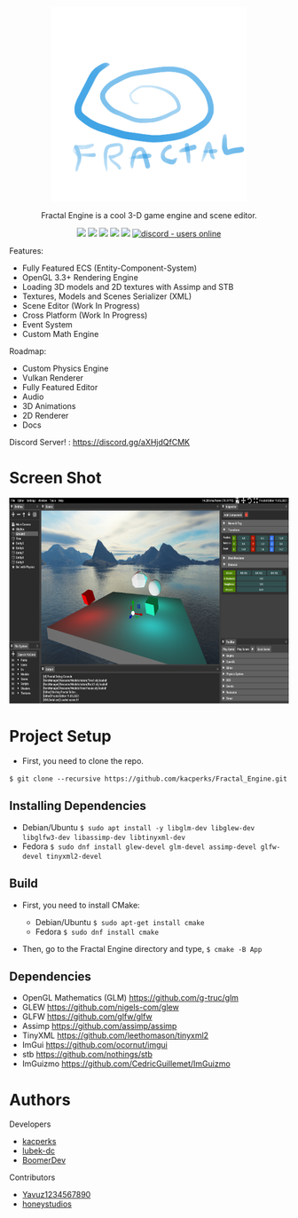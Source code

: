 <p align="center">
  <img src="App/Resource/Icons/Logo.png" width="350" height="350">
</p>

<p align="center">
Fractal Engine is a cool 3-D game engine and scene editor.
</p>

<p align="center">
<img src="https://img.shields.io/github/license/kacperks/Fractal_Engine?label=License" />
<img src="https://img.shields.io/github/downloads/kacperks/Fractal_Engine/total?label=Downloads" />
<img src="https://img.shields.io/github/languages/code-size/kacperks/Fractal_Engine?label=Code%20Size" />
<img src="https://img.shields.io/github/stars/kacperks/Fractal_Engine?label=Stars&logo=github" />
<img src="https://img.shields.io/github/languages/top/kacperks/Fractal_Engine?color=%230xfffff">
<a href="https://discord.gg/aXHjdQfCMK">
  <img src="https://img.shields.io/discord/836863029080752128?color=aXHjdQfCMK&label=Discord&logo=discord&logoColor=ffffff" alt="discord - users online" />
</a>
  
Features:
* Fully Featured ECS (Entity-Component-System)
* OpenGL 3.3+ Rendering Engine
* Loading 3D models and 2D textures with Assimp and STB
* Textures, Models and Scenes Serializer (XML)
* Scene Editor (Work In Progress)
* Cross Platform (Work In Progress)
* Event System
* Custom Math Engine

Roadmap: 
* Custom Physics Engine
* Vulkan Renderer
* Fully Featured Editor
* Audio
* 3D Animations
* 2D Renderer
* Docs
  
Discord Server! : https://discord.gg/aXHjdQfCMK
# Screen Shot

<p align="left">
  <img src="ScreenShot.png" width="683" height="371">
</p>

# Project Setup
* First, you need to clone the repo.

` $ git clone --recursive https://github.com/kacperks/Fractal_Engine.git `

## Installing Dependencies
* Debian/Ubuntu
` $ sudo apt install -y libglm-dev libglew-dev libglfw3-dev libassimp-dev libtinyxml-dev `
* Fedora
` $ sudo dnf install glew-devel glm-devel assimp-devel glfw-devel tinyxml2-devel `
## Build
* First, you need to install CMake:
    * Debian/Ubuntu ` $ sudo apt-get install cmake `
    * Fedora ` $ sudo dnf install cmake `

* Then, go to the Fractal Engine directory and type, ` $ cmake -B App `

## Dependencies

* OpenGL Mathematics (GLM) https://github.com/g-truc/glm
* GLEW https://github.com/nigels-com/glew
* GLFW https://github.com/glfw/glfw
* Assimp https://github.com/assimp/assimp
* TinyXML https://github.com/leethomason/tinyxml2
* ImGui https://github.com/ocornut/imgui
* stb https://github.com/nothings/stb
* ImGuizmo https://github.com/CedricGuillemet/ImGuizmo

# Authors 

Developers
* <a href = "https://github.com/kacperks"> kacperks </a>
* <a href = "https://github.com/lubek-dc"> lubek-dc </a>
* <a href = "https://github.com/BoomerDev"> BoomerDev </a>

Contributors    
* <a href = "https://github.com/Yavuz1234567890"> Yavuz1234567890 </a>
* <a href = "https://github.com/honeystudios"> honeystudios </a>
